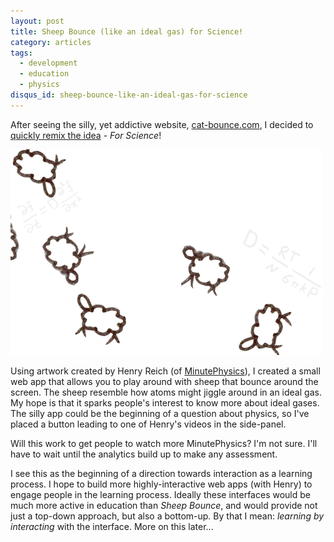 ```yaml
---
layout: post
title: Sheep Bounce (like an ideal gas) for Science!
category: articles
tags:
  - development
  - education
  - physics
disqus_id: sheep-bounce-like-an-ideal-gas-for-science
---
```


After seeing the silly, yet addictive website, [cat-bounce.com](http://cat-bounce.com), I decided to [quickly remix the idea](http://minutephysics.github.com/Sheep-Bounce/) - *For Science*! 

[![Sheep Bounce](/images/sheepbounce.gif)](http://minutephysics.github.com/Sheep-Bounce/)

Using artwork created by Henry Reich (of [MinutePhysics](http://minutephysics.com)), I created a small web app that allows you to play around with sheep that bounce around the screen. The sheep resemble how atoms might jiggle around in an ideal gas. My hope is that it sparks people's interest to know more about ideal gases. The silly app could be the beginning of a question about physics, so I've placed a button leading to one of Henry's videos in the side-panel.

Will this work to get people to watch more MinutePhysics? I'm not sure. I'll have to wait until the analytics build up to make any assessment.

I see this as the beginning of a direction towards interaction as a learning process. I hope to build more highly-interactive web apps (with Henry) to engage people in the learning process. Ideally these interfaces would be much more active in education than *Sheep Bounce*, and would provide not just a top-down approach, but also a bottom-up. By that I mean: *learning by interacting* with the interface. More on this later...